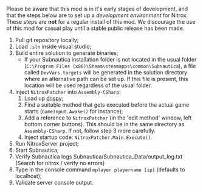 Please be aware that this mod is in it's early stages of development, and that the steps below are to set up a *development environment* for Nitrox. These steps are **not** for a regular install of this mod. We discourage the use of this mod for casual play until a stable public release has been made.

1. Pull git repository locally;
2. Load `.sln` inside visual studio;
3. Build entire solution to generate binaries;
    - If your Subnautica installation folder is not located in the usual folder (`C:\Program Files (x86)\Steam\steamapps\common\Subnautica`), a file called `DevVars.targets` will be generated in the solution directory where an alternative path can be set up. If this file is present, this location will be used regardless of the usual folder.
4. Inject `NitroxPatcher` into `Assembly-CSharp`:
    1. Load up [dnspy](https://github.com/0xd4d/dnSpy);
    2. Find a suitable method that gets executed before the actual game starts (`GameInput.Awake()` for instance);
    3. Add a reference to `NitroxPatcher` (in the 'edit method' window, left bottom corner buttons). This should be in the same directory as `Assembly-CSharp`. If not, follow step 3 more carefully.
    4. Inject startup code: `NitroxPatcher.Main.Execute()`.
5. Run NitroxServer project;
6. Start Subnautica;
7. Verify Subnautica logs Subnautica/Subnautica_Data/output_log.txt (Search for nitrox / verify no errors)
8. Type in the console command `mplayer playername [ip]` (defaults to localhost);
9. Validate server console output.

